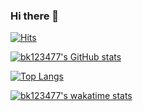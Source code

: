 ### Hi there 👋
[![Hits](https://hits.seeyoufarm.com/api/count/incr/badge.svg?url=https%3A%2F%2Fgithub.com%2Fbk123477%2F&count_bg=%2379C83D&title_bg=%23555555&icon=apple.svg&icon_color=%23DFD3D3&title=hits&edge_flat=false)](https://hits.seeyoufarm.com)

[![bk123477's GitHub stats](https://github-readme-stats.vercel.app/api?username=bk123477)](https://github.com/anuraghazra/github-readme-stats)

[![Top Langs](https://github-readme-stats.vercel.app/api/top-langs/?username=bk123477)](https://github.com/anuraghazra/github-readme-stats)

[![bk123477's wakatime stats](https://github-readme-stats.vercel.app/api/wakatime?username=bk123477)](https://github.com/anuraghazra/github-readme-stats)

<!--
**bk123477/bk123477** is a ✨ _special_ ✨ repository because its `README.md` (this file) appears on your GitHub profile.

Here are some ideas to get you started:

- 🔭 I’m currently working on ...
- 🌱 I’m currently learning ...
- 👯 I’m looking to collaborate on ...
- 🤔 I’m looking for help with ...
- 💬 Ask me about ...
- 📫 How to reach me: ...
- 😄 Pronouns: ...
- ⚡ Fun fact: ...
-->
